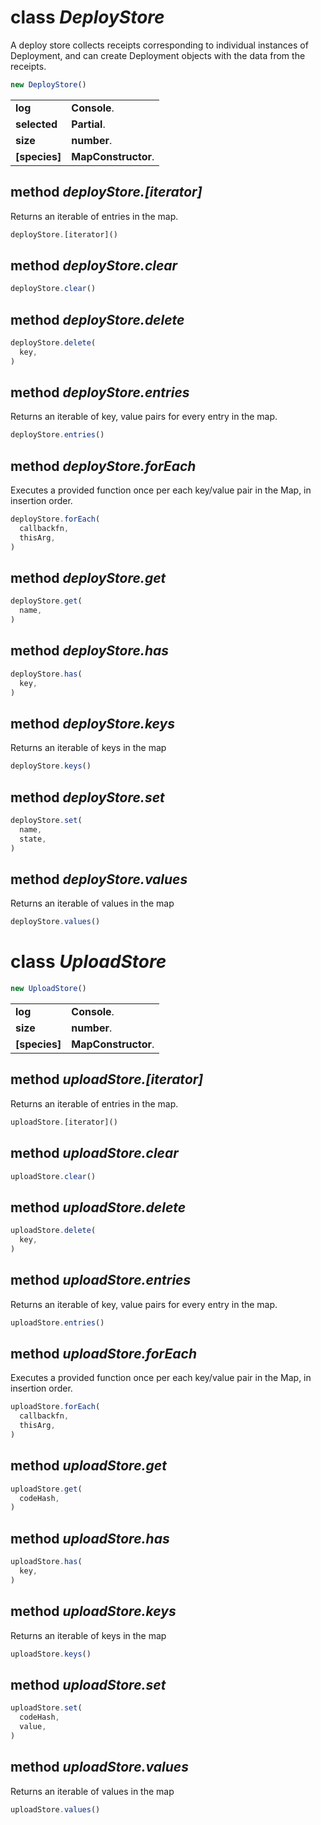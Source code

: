 <!-- @hackbg/docs: begin -->

# class *DeployStore*
A deploy store collects receipts corresponding to individual instances of Deployment,
and can create Deployment objects with the data from the receipts.

```typescript
new DeployStore()
```

<table><tbody>
<tr><td valign="top">
<strong>log</strong></td>
<td><strong>Console</strong>. </td></tr>
<tr><td valign="top">
<strong>selected</strong></td>
<td><strong>Partial</strong>. </td></tr>
<tr><td valign="top">
<strong>size</strong></td>
<td><strong>number</strong>. </td></tr>
<tr><td valign="top">
<strong>[species]</strong></td>
<td><strong>MapConstructor</strong>. </td></tr></tbody></table>

## method *deployStore.[iterator]*
Returns an iterable of entries in the map.
```typescript
deployStore.[iterator]()
```

## method *deployStore.clear*
```typescript
deployStore.clear()
```

## method *deployStore.delete*

```typescript
deployStore.delete(
  key,
)
```

## method *deployStore.entries*
Returns an iterable of key, value pairs for every entry in the map.
```typescript
deployStore.entries()
```

## method *deployStore.forEach*
Executes a provided function once per each key/value pair in the Map, in insertion order.
```typescript
deployStore.forEach(
  callbackfn,
  thisArg,
)
```

## method *deployStore.get*
```typescript
deployStore.get(
  name,
)
```

## method *deployStore.has*

```typescript
deployStore.has(
  key,
)
```

## method *deployStore.keys*
Returns an iterable of keys in the map
```typescript
deployStore.keys()
```

## method *deployStore.set*
```typescript
deployStore.set(
  name,
  state,
)
```

## method *deployStore.values*
Returns an iterable of values in the map
```typescript
deployStore.values()
```

# class *UploadStore*
```typescript
new UploadStore()
```

<table><tbody>
<tr><td valign="top">
<strong>log</strong></td>
<td><strong>Console</strong>. </td></tr>
<tr><td valign="top">
<strong>size</strong></td>
<td><strong>number</strong>. </td></tr>
<tr><td valign="top">
<strong>[species]</strong></td>
<td><strong>MapConstructor</strong>. </td></tr></tbody></table>

## method *uploadStore.[iterator]*
Returns an iterable of entries in the map.
```typescript
uploadStore.[iterator]()
```

## method *uploadStore.clear*
```typescript
uploadStore.clear()
```

## method *uploadStore.delete*

```typescript
uploadStore.delete(
  key,
)
```

## method *uploadStore.entries*
Returns an iterable of key, value pairs for every entry in the map.
```typescript
uploadStore.entries()
```

## method *uploadStore.forEach*
Executes a provided function once per each key/value pair in the Map, in insertion order.
```typescript
uploadStore.forEach(
  callbackfn,
  thisArg,
)
```

## method *uploadStore.get*
```typescript
uploadStore.get(
  codeHash,
)
```

## method *uploadStore.has*

```typescript
uploadStore.has(
  key,
)
```

## method *uploadStore.keys*
Returns an iterable of keys in the map
```typescript
uploadStore.keys()
```

## method *uploadStore.set*
```typescript
uploadStore.set(
  codeHash,
  value,
)
```

## method *uploadStore.values*
Returns an iterable of values in the map
```typescript
uploadStore.values()
```
<!-- @hackbg/docs: end -->